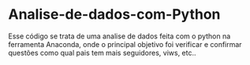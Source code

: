 # Analise-de-dados-com-Python

Esse código se trata de uma analise de dados feita com o python na ferramenta Anaconda, onde o principal objetivo foi verificar e confirmar questões como qual pais tem mais seguidores, viws, etc..
